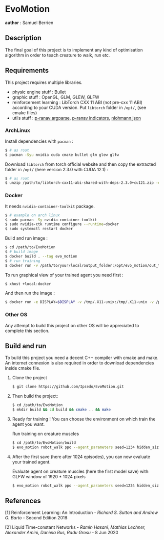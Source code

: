 # EvoMotion

__author__ : Samuel Berrien

## Description

The final goal of this project is to implement any kind of optimisation algorithm in order to teach creature to walk,
run etc.

## Requirements

This project requires multiple libraries.

* physic engine stuff : Bullet
* graphic stuff : OpenGL, GLM, GLEW, GLFW
* reinforcement learning : LibTorch CXX 11 ABI (not pre-cxx 11 ABI) according to your CUDA version. Put `libtorch`
  folder in `/opt/`, (see cmake files)
* utils
  stuff : [p-ranav argparse](https://github.com/p-ranav/argparse), [p-ranav indicators](https://github.com/p-ranav/indicators), [nlohmann json](https://github.com/nlohmann/json)

### ArchLinux

Install dependencies with `pacman` :

```bash
$ # as root
$ pacman -Syu nvidia cuda cmake bullet glm glew glfw
```

Download `libtorch` from torch official website and then copy the extracted folder in `/opt/` (here version 2.3.0 with
CUDA 12.1) :

```bash
$ # as root
$ unzip /path/to/libtorch-cxx11-abi-shared-with-deps-2.3.0+cu121.zip -d /opt/
```

### Docker

It needs `nvidia-container-toolkit` package.

```bash
$ # example on arch linux
$ sudo pacman -Sy nvidia-container-toolkit
$ sudo nvidia-ctk runtime configure --runtime=docker
$ sudo systemctl restart docker
```

Build and run image :

```bash
$ cd /path/to/EvoMotion
$ # build image
$ docker build . --tag evo_motion
$ # run training
$ docker run -v /path/to/your/local/output_folder:/opt/evo_motion/out_train_muscle_ppo --rm --runtime=nvidia --gpus all evo_motion robot_walk ppo --agent_parameters seed=1234 hidden_size=256 gamma=0.99 lambda=0.95 epsilon=0.2 epoch=8 batch_size=32 learning_rate=1e-3 replay_buffer_size=1024 train_every=8 entropy_factor=0.01 critic_loss_factor=0.5 grad_norm_clip=0.5 --cuda --env_seed 1234  train /opt/evo_motion/out_train_muscle_ppo --episodes 512 --nb_saves 4096
```

To run graphical view of your trained agent you need first :

```bash
$ xhost +local:docker
```

And then run the image :

```bash
$ docker run -e DISPLAY=$DISPLAY -v /tmp/.X11-unix:/tmp/.X11-unix -v /path/to/your/local/output_folder:/opt/evo_motion/out_train_muscle_ppo --rm --runtime=nvidia --gpus all evo_motion robot_walk ppo --agent_parameters seed=1234 hidden_size=256 gamma=0.99 lambda=0.95 epsilon=0.2 epoch=8 batch_size=32 learning_rate=1e-3 replay_buffer_size=1024 train_every=8 entropy_factor=0.01 critic_loss_factor=0.5 grad_norm_clip=0.5 --cuda --env_seed 1234 run /opt/evo_motion/out_train_muscle_ppo/save_0 -w 1920 -h 1080
```

### Other OS

Any attempt to build this project on other OS will be appreciated to complete this section.

## Build and run

To build this project you need a decent C++ compiler with cmake and make.
An internet connexion is also required in order to download dependencies inside cmake file.

1. Clone the project
   ```bash
   $ git clone https://github.com/Ipsedo/EvoMotion.git
   ```
2. Then build the project:
    ```bash
    $ cd /path/to/EvoMotion
    $ mkdir build && cd build && cmake .. && make
    ```
3. Ready for training ! You can choose the environment on which train the agent you want.

   Run training on creature muscles
   ```bash
   $ cd /path/to/EvoMotion/build
   $ evo_motion robot_walk ppo --agent_parameters seed=1234 hidden_size=256 gamma=0.99 lambda=0.95 epsilon=0.2 epoch=8 batch_size=32 learning_rate=1e-3 replay_buffer_size=1024 train_every=8 entropy_factor=0.01 critic_loss_factor=0.5 grad_norm_clip=0.5 --cuda --env_seed 1234 train ./out/robot_walk_ppo --episodes 512 --nb_saves 4096
   ```
4. After the first save (here after 1024 episodes), you can now evaluate your trained agent.

   Evaluate agent on creature muscles (here the first model save) with GLFW window of 1920 * 1024 pixels
   ```bash
   $ evo_motion robot_walk ppo --agent_parameters seed=1234 hidden_size=256 gamma=0.99 lambda=0.95 epsilon=0.2 epoch=8 batch_size=32 learning_rate=1e-3 replay_buffer_size=1024 train_every=8 entropy_factor=0.01 critic_loss_factor=0.5 grad_norm_clip=0.5 --cuda --env_seed 1234 run ./out/robot_walk_ppo/save_0 -w 1920 -h 1024
   ```

## References

[1] Reinforcement Learning: An Introduction - *Richard S. Sutton and Andrew G. Barto* - Second Edition 2018

[2] Liquid Time-constant Networks - *Ramin Hasani, Mathias Lechner, Alexander Amini, Daniela Rus, Radu Grosu* - 8 Jun
2020
